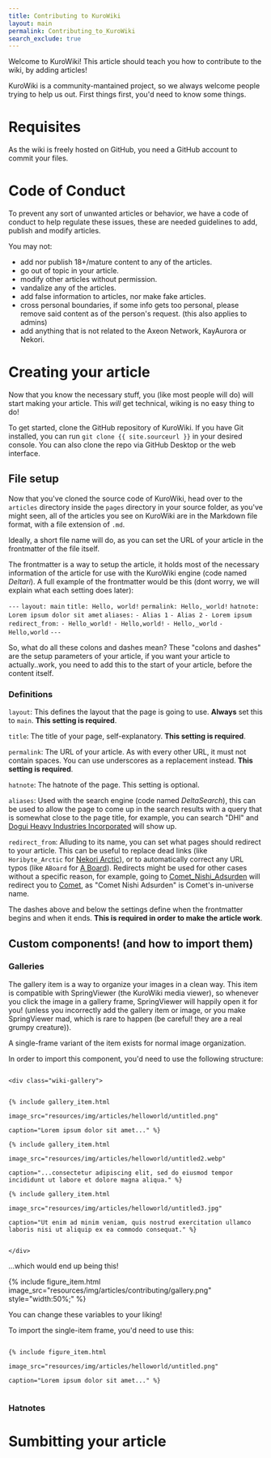 ```yaml
---
title: Contributing to KuroWiki
layout: main
permalink: Contributing_to_KuroWiki
search_exclude: true
---
```


Welcome to KuroWiki! This article should teach you how to contribute to the wiki, by adding articles!

KuroWiki is a community-mantained project, so we always welcome people trying to help us out. First things first, you'd need to know some things.

# Requisites

As the wiki is freely hosted on GitHub, you need a GitHub account to commit your files.

# Code of Conduct

To prevent any sort of unwanted articles or behavior, we have a code of conduct to help regulate these issues, these are needed guidelines to add, publish and modify articles.

You may not:

- add nor publish 18+/mature content to any of the articles.
- go out of topic in your article.
- modify other articles without permission.
- vandalize any of the articles.
- add false information to articles, nor make fake articles.
- cross personal boundaries, if some info gets too personal, please remove said content as of the person's request. (this also applies to admins)
- add anything that is not related to the Axeon Network, KayAurora or Nekori. 

# Creating your article

Now that you know the necessary stuff, you (like most people will do) will start making your article. This *will* get technical, wiking is no easy thing to do!

To get started, clone the GitHub repository of KuroWiki. If you have Git installed, you can run `git clone {{ site.sourceurl }}` in your desired console. You can also clone the repo via GitHub Desktop or the web interface.

## File setup

Now that you've cloned the source code of KuroWiki, head over to the `articles` directory inside the `pages` directory in your source folder, as you've might seen, all of the articles you see on KuroWiki are in the Markdown file format, with a file extension of `.md`.

Ideally, a short file name will do, as you can set the URL of your article in the frontmatter of the file itself.

The frontmatter is a way to setup the article, it holds most of the necessary information of the article for use with the KuroWiki engine (code named *Deltari*). A full example of the frontmatter would be this (dont worry, we will explain what each setting does later): 

`---`
`layout: main`
`title: Hello, world!`
`permalink: Hello,_world!`
`hatnote: Lorem ipsum dolor sit amet`
`aliases:`
`- Alias 1`
`- Alias 2`
`- Lorem ipsum`
`redirect_from:`
`- Hello_world!`
`- Hello,world!`
`- Hello,_world`
`- Hello,world`
`---`

So, what do all these colons and dashes mean? These "colons and dashes" are the setup parameters of your article, if you want your article to actually..work, you need to add this to the start of your article, before the content itself.

### **Definitions**

`layout`: This defines the layout that the page is going to use. **Always** set this to `main`. **This setting is required**.

`title`: The title of your page, self-explanatory. **This setting is required**.

`permalink`: The URL of your article. As with every other URL, it must not contain spaces. You can use underscores as a replacement instead. **This setting is required**.

`hatnote`: The hatnote of the page. This setting is optional.

`aliases`: Used with the search engine (code named *DeltaSearch*), this can be used to allow the page to come up in the search results with a query that is somewhat close to the page title, for example, you can search "DHI" and [Dogui Heavy Industries Incorporated](Dogui_Heavy_Industries_Incorporated) will show up.

`redirect_from`: Alluding to its name, you can set what pages should redirect to your article. This can be useful to replace dead links (like `Horibyte_Arctic` for [Nekori Arctic](Nekori_Arctic)), or to automatically correct any URL typos (like `ABoard` for [A Board](A_Board)). Redirects might be used for other cases without a specific reason, for example, going to [Comet_Nishi_Adsurden](Comet_Nishi_Adsurden) will redirect you to [Comet](Comet), as "Comet Nishi Adsurden" is Comet's in-universe name.

The dashes above and below the settings define when the frontmatter begins and when it ends. **This is required in order to make the article work**.

## Custom components! (and how to import them)

### Galleries

The gallery item is a way to organize your images in a clean way. This item is compatible with SpringViewer (the KuroWiki media viewer), so whenever you click the image in a gallery frame, SpringViewer will happily open it for you! (unless you incorrectly add the gallery item or image, or you make SpringViewer mad, which is rare to happen (be careful! they are a real grumpy creature)).

A single-frame variant of the item exists for normal image organization.

In order to import this component, you'd need to use the following structure:

<code>
&lt;div class="wiki-gallery"><br><br>
{&percnt; include gallery_item.html<br>
image_src="resources/img/articles/helloworld/untitled.png"<br>
caption="Lorem ipsum dolor sit amet..." &percnt;}<br>
{&percnt; include gallery_item.html<br>
image_src="resources/img/articles/helloworld/untitled2.webp"<br>
caption="...consectetur adipiscing elit, sed do eiusmod tempor incididunt ut labore et dolore magna aliqua." &percnt;}<br>
{&percnt; include gallery_item.html<br>
image_src="resources/img/articles/helloworld/untitled3.jpg"<br>
caption="Ut enim ad minim veniam, quis nostrud exercitation ullamco laboris nisi ut aliquip ex ea commodo consequat." &percnt;}<br><br>
&lt;/div>
</code>

...which would end up being this!

{% include figure_item.html 
    image_src="resources/img/articles/contributing/gallery.png" 
    style="width:50%;" %}

You can change these variables to your liking!

To import the single-item frame, you'd need to use this:

<code>
{&percnt; include figure_item.html<br>
image_src="resources/img/articles/helloworld/untitled.png"<br>
caption="Lorem ipsum dolor sit amet..." &percnt;}<br>
</code>

### Hatnotes


# Sumbitting your article